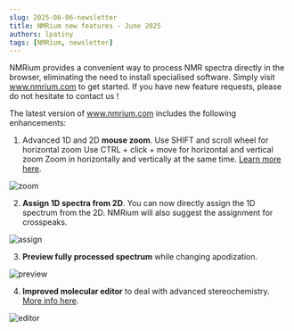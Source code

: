 ```yaml
---
slug: 2025-06-06-newsletter
title: NMRium new features - June 2025
authors: lpatiny
tags: [NMRium, newsletter]
---
```


NMRium provides a convenient way to process NMR spectra directly in the browser, eliminating the need to install specialised software. Simply visit www.nmrium.com to get started. If you have new feature requests, please do not hesitate to contact us !

The latest version of www.nmrium.com includes the following enhancements:

1. Advanced 1D and 2D **mouse zoom**.
   Use SHIFT and scroll wheel for horizontal zoom
   Use CTRL + click + move for horizontal and vertical zoom
   Zoom in horizontally and vertically at the same time.
   [Learn more here](/help/zoom-and-scale).

![zoom](/newsletters/2025/june/zoom.gif)

2. **Assign 1D spectra from 2D**. You can now directly assign the 1D spectrum from the 2D. NMRium will also suggest the assignment for crosspeaks.

![assign](/newsletters/2025/june/assign.gif)

3. **Preview fully processed spectrum** while changing apodization.

![preview](/newsletters/2025/june/preview.gif)

4. **Improved molecular editor** to deal with advanced stereochemistry. [More info here](/ocl/stereochemistry).

![editor](/newsletters/2025/june/editor.gif)

